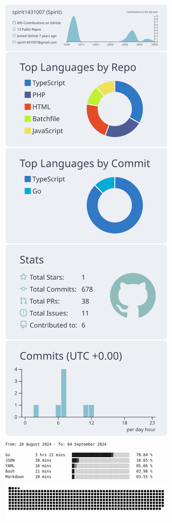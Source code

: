 [![](https://raw.githubusercontent.com/spirit1431007/spirit1431007/master/profile-summary-card-output/nord_bright/0-profile-details.svg)](https://git.io/spiritx)
[![](https://raw.githubusercontent.com/spirit1431007/spirit1431007/master/profile-summary-card-output/nord_bright/1-repos-per-language.svg)](https://git.io/spiritx) [![](https://raw.githubusercontent.com/spirit1431007/spirit1431007/master/profile-summary-card-output/nord_bright/2-most-commit-language.svg)](https://git.io/spiritx)
[![](https://raw.githubusercontent.com/spirit1431007/spirit1431007/master/profile-summary-card-output/nord_bright/3-stats.svg)](https://git.io/spiritx) [![](https://raw.githubusercontent.com/spirit1431007/spirit1431007/master/profile-summary-card-output/nord_bright/4-productive-time.svg)](https://git.io/spiritx)

<!--START_SECTION:waka-->

```txt
From: 28 August 2024 - To: 04 September 2024

Go           3 hrs 22 mins   █████████████████▓░░░░░░░   70.84 %
JSON         30 mins         ██▓░░░░░░░░░░░░░░░░░░░░░░   10.65 %
YAML         16 mins         █▒░░░░░░░░░░░░░░░░░░░░░░░   05.66 %
Bash         11 mins         █░░░░░░░░░░░░░░░░░░░░░░░░   03.98 %
Markdown     10 mins         █░░░░░░░░░░░░░░░░░░░░░░░░   03.55 %
```

<!--END_SECTION:waka-->

![contribution](https://github.com/spirit1431007/spirit1431007/blob/output/github-contribution-grid-snake.svg)
